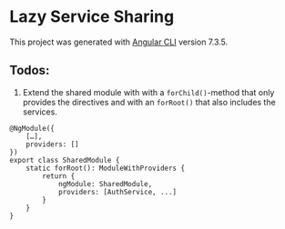 # Lazy Service Sharing

This project was generated with [Angular CLI](https://github.com/angular/angular-cli) version 7.3.5.

## Todos:

1. Extend the shared module with with a `forChild()`-method that only provides the directives and with an `forRoot()` that also includes the services.

```
@NgModule({
    […],
    providers: []
})
export class SharedModule {
    static forRoot(): ModuleWithProviders {
        return {
            ngModule: SharedModule,
            providers: [AuthService, ...]
        }
    }
}
```
